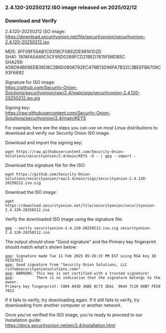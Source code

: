 ### 2.4.120-20250212 ISO image released on 2025/02/12


### Download and Verify

2.4.120-20250212 ISO image:  
https://download.securityonion.net/file/securityonion/securityonion-2.4.120-20250212.iso
 
MD5: 3FF09F50AB1C9318CF0862DE9816102D  
SHA1: 197AFA5A85C5CF95D0289FCD21BED7615FB8DB5C  
SHA256: A59D94B09EEB39D8C2B6D0808792EC479B13D96FA7B32C3BEEFB6709C93F6692  

Signature for ISO image:  
https://github.com/Security-Onion-Solutions/securityonion/raw/2.4/main/sigs/securityonion-2.4.120-20250212.iso.sig

Signing key:  
https://raw.githubusercontent.com/Security-Onion-Solutions/securityonion/2.4/main/KEYS  

For example, here are the steps you can use on most Linux distributions to download and verify our Security Onion ISO image.

Download and import the signing key:  
```
wget https://raw.githubusercontent.com/Security-Onion-Solutions/securityonion/2.4/main/KEYS -O - | gpg --import -  
```

Download the signature file for the ISO:  
```
wget https://github.com/Security-Onion-Solutions/securityonion/raw/2.4/main/sigs/securityonion-2.4.120-20250212.iso.sig
```

Download the ISO image:  
```
wget https://download.securityonion.net/file/securityonion/securityonion-2.4.120-20250212.iso
```

Verify the downloaded ISO image using the signature file:  
```
gpg --verify securityonion-2.4.120-20250212.iso.sig securityonion-2.4.120-20250212.iso
```

The output should show "Good signature" and the Primary key fingerprint should match what's shown below:
```
gpg: Signature made Tue 11 Feb 2025 05:26:33 PM EST using RSA key ID FE507013
gpg: Good signature from "Security Onion Solutions, LLC <info@securityonionsolutions.com>"
gpg: WARNING: This key is not certified with a trusted signature!
gpg:          There is no indication that the signature belongs to the owner.
Primary key fingerprint: C804 A93D 36BE 0C73 3EA1  9644 7C10 60B7 FE50 7013
```

If it fails to verify, try downloading again. If it still fails to verify, try downloading from another computer or another network.

Once you've verified the ISO image, you're ready to proceed to our Installation guide:  
https://docs.securityonion.net/en/2.4/installation.html
